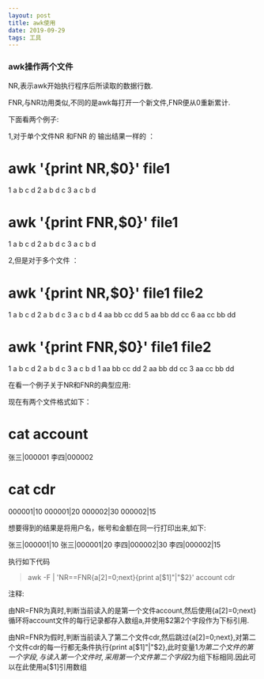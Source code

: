 ```yaml
---
layout: post
title: awk使用
date: 2019-09-29
tags: 工具
---
```



### awk操作两个文件

NR,表示awk开始执行程序后所读取的数据行数.

FNR,与NR功用类似,不同的是awk每打开一个新文件,FNR便从0重新累计.

下面看两个例子:

1,对于单个文件NR 和FNR 的 输出结果一样的 ：

# awk '{print NR,$0}' file1 
1 a b c d
2 a b d c
3 a c b d

# awk '{print FNR,$0}' file1 
1 a b c d
2 a b d c
3 a c b d 

2,但是对于多个文件 ：

# awk '{print NR,$0}' file1 file2
1 a b c d
2 a b d c
3 a c b d
4 aa bb cc dd
5 aa bb dd cc
6 aa cc bb dd

# awk '{print FNR,$0}' file1 file2
1 a b c d
2 a b d c
3 a c b d
1 aa bb cc dd
2 aa bb dd cc
3 aa cc bb dd

在看一个例子关于NR和FNR的典型应用:

现在有两个文件格式如下：

# cat account
张三|000001
李四|000002
# cat cdr
000001|10
000001|20
000002|30
000002|15

想要得到的结果是将用户名，帐号和金额在同一行打印出来,如下:

张三|000001|10
张三|000001|20
李四|000002|30
李四|000002|15

执行如下代码

> awk -F \| 'NR==FNR{a[$2]=$0;next}{print a[$1]"|"$2}' account cdr

注释:

由NR=FNR为真时,判断当前读入的是第一个文件account,然后使用{a[$2]=$0;next}循环将account文件的每行记录都存入数组a,并使用$2第2个字段作为下标引用.

由NR=FNR为假时,判断当前读入了第二个文件cdr,然后跳过{a[$2]=$0;next},对第二个文件cdr的每一行都无条件执行{print a[$1]"|"$2},此时变量$1为第二个文件的第一个字段,与读入第一个文件时,采用第一个文件第二个字段$2为组下标相同.因此可以在此使用a[$1]引用数组
